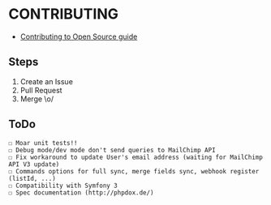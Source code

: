 # CONTRIBUTING

* [Contributing to Open Source guide](https://guides.github.com/activities/contributing-to-open-source/)

## Steps

1. Create an Issue
2. Pull Request
3. Merge \o/

## ToDo

    ☐ Moar unit tests!!
    ☐ Debug mode/dev mode don't send queries to MailChimp API
    ☐ Fix workaround to update User's email address (waiting for MailChimp API V3 update)
    ☐ Commands options for full sync, merge fields sync, webhook register (listId, ...)
    ☐ Compatibility with Symfony 3
    ☐ Spec documentation (http://phpdox.de/)
